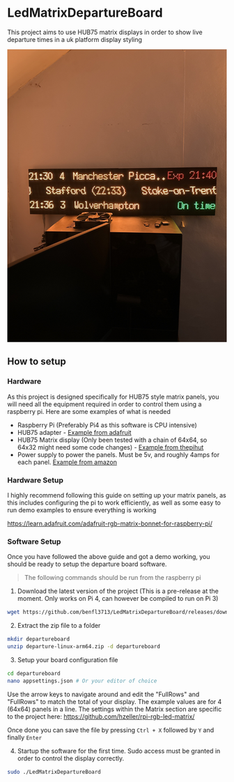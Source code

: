 # LedMatrixDepartureBoard

This project aims to use HUB75 matrix displays in order to show live departure times in a uk platform display styling

![Demo of Board](./docs/demo.jpg)

## How to setup

### Hardware

As this project is designed specifically for HUB75 style matrix panels, you will need all the equipment required
in order to control them using a raspberry pi. Here are some examples of what is needed

- Raspberry Pi (Preferably Pi4 as this software is CPU intensive)
- HUB75 adapter - [Example from adafruit](https://thepihut.com/products/adafruit-rgb-matrix-bonnet-for-raspberry-pi-ada3211)
- HUB75 Matrix display (Only been tested with a chain of 64x64, so 64x32 might need some code changes) - [Example from thepihut](https://thepihut.com/products/rgb-full-colour-led-matrix-panel-3mm-pitch-64x64-pixels)
- Power supply to power the panels. Must be 5v, and roughly 4amps for each panel. [Example from amazon](https://www.amazon.co.uk/gp/product/B07PQT2Q7L/ref=ppx_yo_dt_b_search_asin_title?ie=UTF8&psc=1)

### Hardware Setup

I highly recommend following this guide on setting up your matrix panels, as this includes configuring the pi to work efficiently, 
as well as some easy to run demo examples to ensure everything is working

<https://learn.adafruit.com/adafruit-rgb-matrix-bonnet-for-raspberry-pi/>

### Software Setup

Once you have followed the above guide and got a demo working, you should be ready to setup the departure board software.

> The following commands should be run from the raspberry pi
1. Download the latest version of the project (This is a pre-release at the moment. Only works on Pi 4, can however be compiled to run on Pi 3)
```bash
wget https://github.com/benfl3713/LedMatrixDepartureBoard/releases/download/v0.1/departure-linux-arm64.zip
```

2. Extract the zip file to a folder
```bash
mkdir departureboard
unzip departure-linux-arm64.zip -d departureboard
```

3. Setup your board configuration file
```bash
cd departureboard
nano appsettings.json # Or your editor of choice
```
Use the arrow keys to navigate around and edit the "FullRows" and "FullRows" to match the total of your display. The example values are for 4 (64x64) panels in a line.
The settings within the Matrix section are specific to the project here: <https://github.com/hzeller/rpi-rgb-led-matrix/>

Once done you can save the file by pressing `Ctrl + X` followed by `Y` and finally `Enter`

4. Startup the software for the first time. Sudo access must be granted in order to control the display correctly.
```bash
sudo ./LedMatrixDepartureBoard
```